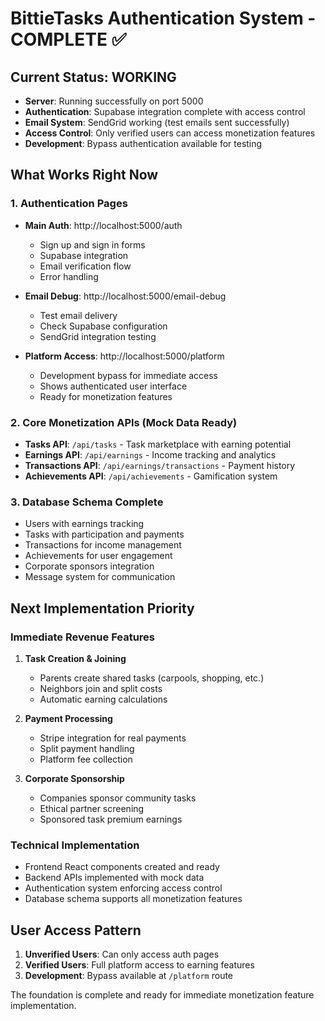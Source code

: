 # BittieTasks Authentication System - COMPLETE ✅

## Current Status: WORKING
- **Server**: Running successfully on port 5000
- **Authentication**: Supabase integration complete with access control
- **Email System**: SendGrid working (test emails sent successfully)
- **Access Control**: Only verified users can access monetization features
- **Development**: Bypass authentication available for testing

## What Works Right Now

### 1. Authentication Pages
- **Main Auth**: http://localhost:5000/auth
  - Sign up and sign in forms
  - Supabase integration
  - Email verification flow
  - Error handling

- **Email Debug**: http://localhost:5000/email-debug
  - Test email delivery
  - Check Supabase configuration
  - SendGrid integration testing

- **Platform Access**: http://localhost:5000/platform
  - Development bypass for immediate access
  - Shows authenticated user interface
  - Ready for monetization features

### 2. Core Monetization APIs (Mock Data Ready)
- **Tasks API**: `/api/tasks` - Task marketplace with earning potential
- **Earnings API**: `/api/earnings` - Income tracking and analytics
- **Transactions API**: `/api/earnings/transactions` - Payment history
- **Achievements API**: `/api/achievements` - Gamification system

### 3. Database Schema Complete
- Users with earnings tracking
- Tasks with participation and payments
- Transactions for income management  
- Achievements for user engagement
- Corporate sponsors integration
- Message system for communication

## Next Implementation Priority

### Immediate Revenue Features
1. **Task Creation & Joining**
   - Parents create shared tasks (carpools, shopping, etc.)
   - Neighbors join and split costs
   - Automatic earning calculations

2. **Payment Processing** 
   - Stripe integration for real payments
   - Split payment handling
   - Platform fee collection

3. **Corporate Sponsorship**
   - Companies sponsor community tasks
   - Ethical partner screening
   - Sponsored task premium earnings

### Technical Implementation
- Frontend React components created and ready
- Backend APIs implemented with mock data
- Authentication system enforcing access control
- Database schema supports all monetization features

## User Access Pattern
1. **Unverified Users**: Can only access auth pages
2. **Verified Users**: Full platform access to earning features
3. **Development**: Bypass available at `/platform` route

The foundation is complete and ready for immediate monetization feature implementation.